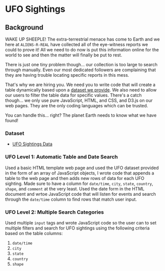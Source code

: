# UFO Sightings

## Background

WAKE UP SHEEPLE! The extra-terrestrial menace has come to Earth and we here at `ALIENS-R-REAL` have collected all of the eye-witness reports we could to prove it! All we need to do now is put this information online for the world to see and then the matter will finally be put to rest.

There is just one tiny problem though... our collection is too large to search through manually. Even our most dedicated followers are complaining that they are having trouble locating specific reports in this mess.

That's why we are hiring you. We need you to write code that will create a table dynamically based upon a [dataset we provide](StarterCode/static/js/data.js). We also need to allow our users to filter the table data for specific values. There's a catch though... we only use pure JavaScript, HTML, and CSS, and D3.js on our web pages. They are the only coding languages which can be trusted.

You can handle this... right? The planet Earth needs to know what we have found!


### Dataset

* [UFO Sightings Data](StarterCode/static/js/data.js)


### UFO Level 1: Automatic Table and Date Search

Used a basic HTML template web page and used the UFO dataset provided in the form of an array of JavaScript objects, I wrote code that appends a table to the web page and then adds new rows of data for each UFO sighting. Made sure to have a column for `date/time`, `city`, `state`, `country`, `shape`, and `comment` at the very least. Used the date form in the HTML document and wrtoe JavaScript code that will listen for events and search through the `date/time` column to find rows that match user input.



### UFO Level 2: Multiple Search Categories

Used multiple `input` tags and wrote JavaScript code so the user can to set multiple filters and search for UFO sightings using the following criteria based on the table columns:

  1. `date/time`
  2. `city`
  3. `state`
  4. `country`
  5. `shape`

